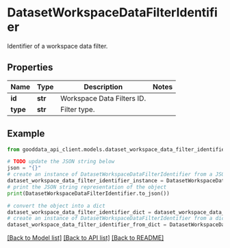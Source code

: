 # DatasetWorkspaceDataFilterIdentifier

Identifier of a workspace data filter.

## Properties

Name | Type | Description | Notes
------------ | ------------- | ------------- | -------------
**id** | **str** | Workspace Data Filters ID. | 
**type** | **str** | Filter type. | 

## Example

```python
from gooddata_api_client.models.dataset_workspace_data_filter_identifier import DatasetWorkspaceDataFilterIdentifier

# TODO update the JSON string below
json = "{}"
# create an instance of DatasetWorkspaceDataFilterIdentifier from a JSON string
dataset_workspace_data_filter_identifier_instance = DatasetWorkspaceDataFilterIdentifier.from_json(json)
# print the JSON string representation of the object
print(DatasetWorkspaceDataFilterIdentifier.to_json())

# convert the object into a dict
dataset_workspace_data_filter_identifier_dict = dataset_workspace_data_filter_identifier_instance.to_dict()
# create an instance of DatasetWorkspaceDataFilterIdentifier from a dict
dataset_workspace_data_filter_identifier_from_dict = DatasetWorkspaceDataFilterIdentifier.from_dict(dataset_workspace_data_filter_identifier_dict)
```
[[Back to Model list]](../README.md#documentation-for-models) [[Back to API list]](../README.md#documentation-for-api-endpoints) [[Back to README]](../README.md)


